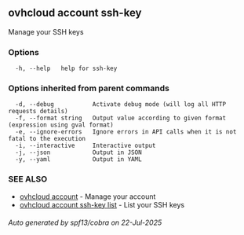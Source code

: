 ## ovhcloud account ssh-key

Manage your SSH keys

### Options

```
  -h, --help   help for ssh-key
```

### Options inherited from parent commands

```
  -d, --debug           Activate debug mode (will log all HTTP requests details)
  -f, --format string   Output value according to given format (expression using gval format)
  -e, --ignore-errors   Ignore errors in API calls when it is not fatal to the execution
  -i, --interactive     Interactive output
  -j, --json            Output in JSON
  -y, --yaml            Output in YAML
```

### SEE ALSO

* [ovhcloud account](ovhcloud_account.md)	 - Manage your account
* [ovhcloud account ssh-key list](ovhcloud_account_ssh-key_list.md)	 - List your SSH keys

###### Auto generated by spf13/cobra on 22-Jul-2025
